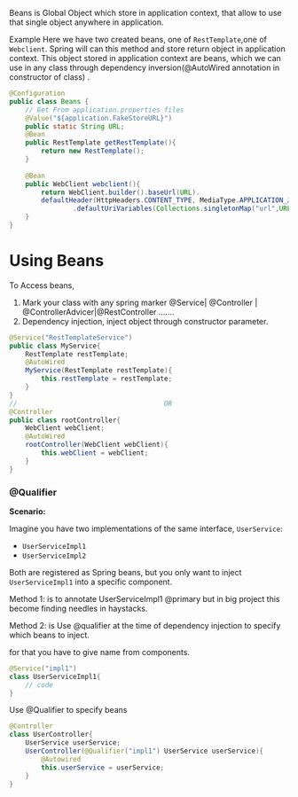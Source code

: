 Beans is Global Object which store in application context, that allow to use that single object anywhere in application.


Example
Here we have two created beans, one of `RestTemplate`,one of `Webclient`.
Spring will can this method and store return object in application context.
This object stored in application context are beans, which we can use in any class through dependency inversion(@AutoWired annotation in constructor of class) .


```Java
@Configuration  
public class Beans {  
	// Get From application.properties files
	@Value("${application.FakeStoreURL}")    
    public static String URL;  
    @Bean  
    public RestTemplate getRestTemplate(){  
        return new RestTemplate();  
    }  
    
    @Bean  
    public WebClient webclient(){  
        return WebClient.builder().baseUrl(URL).
        defaultHeader(HttpHeaders.CONTENT_TYPE, MediaType.APPLICATION_JSON_VALUE)  
                .defaultUriVariables(Collections.singletonMap("url",URL)).build();  
    }  
}
```

# Using Beans

To Access beans,
1. Mark your class with any spring marker @Service| @Controller | @ControllerAdvicer|@RestController .......
2. Dependency injection, inject object through constructor parameter. 

``` Java
@Service("RestTemplateService")
public class MyService{
	RestTemplate restTemplate;
	@AutoWired
	MyService(RestTemplate restTemplate){
		this.restTemplate = restTemplate;
	}
} 
//                                     OR
@Controller
public class rootController{
	WebClient webClient;
	@AutoWired
	rootController(WebClient webClient){
		this.webClient = webClient;
	}
}

```

### @Qualifier
**Scenario:**

Imagine you have two implementations of the same interface, `UserService`:

- `UserServiceImpl1`
- `UserServiceImpl2`

Both are registered as Spring beans, but you only want to inject `UserServiceImpl1` into a specific component.

Method 1: is to annotate UserServiceImpl1 @primary but in big project this become finding needles in haystacks.

Method 2: is Use @qualifier at the time of dependency injection to specify which beans to inject.

for that you have to give name from components.
```Java
@Service("impl1")
class UserServiceImpl1{
	// code
}
```

Use @Qualifier to specify beans

```Java
@Controller
class UserController{
	UserService userService;
	UserController(@Qualifier("impl1") UserService userService){
		@Autowired
		this.userService = userService;
	}
}
```


